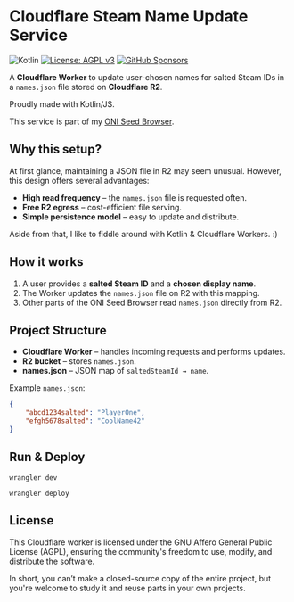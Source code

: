 # Cloudflare Steam Name Update Service

![Kotlin](https://img.shields.io/badge/kotlin-2.2.20-blue.svg?logo=kotlin)
[![License: AGPL v3](https://img.shields.io/badge/license-AGPL--3.0-blue.svg)](https://www.gnu.org/licenses/agpl-3.0)
[![GitHub Sponsors](https://img.shields.io/badge/Sponsor-gray?&logo=GitHub-Sponsors&logoColor=EA4AAA)](https://github.com/sponsors/StefanOltmann)

A **Cloudflare Worker** to update user-chosen names for salted Steam IDs in a `names.json` file stored on **Cloudflare R2**.

Proudly made with Kotlin/JS.

This service is part of my [ONI Seed Browser](https://stefan-oltmann.de/oni-seed-browser).

## Why this setup?

At first glance, maintaining a JSON file in R2 may seem unusual. However, this design offers several advantages:

- **High read frequency** – the `names.json` file is requested often.
- **Free R2 egress** – cost-efficient file serving.
- **Simple persistence model** – easy to update and distribute.

Aside from that, I like to fiddle around with Kotlin & Cloudflare Workers. :)

## How it works

1. A user provides a **salted Steam ID** and a **chosen display name**.
2. The Worker updates the `names.json` file on R2 with this mapping.
3. Other parts of the ONI Seed Browser read `names.json` directly from R2.

## Project Structure

- **Cloudflare Worker** – handles incoming requests and performs updates.
- **R2 bucket** – stores `names.json`.
- **names.json** – JSON map of `saltedSteamId → name`.

Example `names.json`:

```json
{
    "abcd1234salted": "PlayerOne",
    "efgh5678salted": "CoolName42"
}
```

## Run & Deploy

```
wrangler dev
```

```
wrangler deploy
```

## License

This Cloudflare worker is licensed under the GNU Affero General Public License (AGPL),
ensuring the community's freedom to use, modify, and distribute the software.

In short, you can’t make a closed-source copy of the entire project,
but you're welcome to study it and reuse parts in your own projects.
